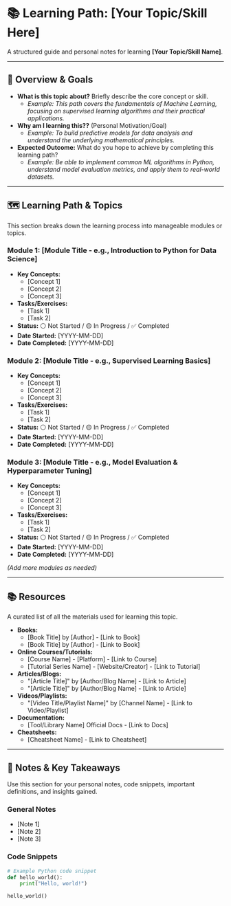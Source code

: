 # 📚 Learning Path: [Your Topic/Skill Here]

A structured guide and personal notes for learning **[Your Topic/Skill Name]**.

---

## 🎯 Overview & Goals

* **What is this topic about?** Briefly describe the core concept or skill.
    * *Example: This path covers the fundamentals of Machine Learning, focusing on supervised learning algorithms and their practical applications.*
* **Why am I learning this??** (Personal Motivation/Goal)
    * *Example: To build predictive models for data analysis and understand the underlying mathematical principles.*
* **Expected Outcome:** What do you hope to achieve by completing this learning path?
    * *Example: Be able to implement common ML algorithms in Python, understand model evaluation metrics, and apply them to real-world datasets.*

---

## 🗺️ Learning Path & Topics

This section breaks down the learning process into manageable modules or topics.

### Module 1: [Module Title - e.g., Introduction to Python for Data Science]

* **Key Concepts:**
    * [Concept 1]
    * [Concept 2]
    * [Concept 3]
* **Tasks/Exercises:**
    * [Task 1]
    * [Task 2]
* **Status:** ⚪ Not Started / 🟡 In Progress / ✅ Completed
* **Date Started:** [YYYY-MM-DD]
* **Date Completed:** [YYYY-MM-DD]

### Module 2: [Module Title - e.g., Supervised Learning Basics]

* **Key Concepts:**
    * [Concept 1]
    * [Concept 2]
    * [Concept 3]
* **Tasks/Exercises:**
    * [Task 1]
    * [Task 2]
* **Status:** ⚪ Not Started / 🟡 In Progress / ✅ Completed
* **Date Started:** [YYYY-MM-DD]
* **Date Completed:** [YYYY-MM-DD]

### Module 3: [Module Title - e.g., Model Evaluation & Hyperparameter Tuning]

* **Key Concepts:**
    * [Concept 1]
    * [Concept 2]
    * [Concept 3]
* **Tasks/Exercises:**
    * [Task 1]
    * [Task 2]
* **Status:** ⚪ Not Started / 🟡 In Progress / ✅ Completed
* **Date Started:** [YYYY-MM-DD]
* **Date Completed:** [YYYY-MM-DD]

*(Add more modules as needed)*

---

## 📚 Resources

A curated list of all the materials used for learning this topic.

* **Books:**
    * [Book Title] by [Author] - [Link to Book]
    * [Book Title] by [Author] - [Link to Book]
* **Online Courses/Tutorials:**
    * [Course Name] - [Platform] - [Link to Course]
    * [Tutorial Series Name] - [Website/Creator] - [Link to Tutorial]
* **Articles/Blogs:**
    * "[Article Title]" by [Author/Blog Name] - [Link to Article]
    * "[Article Title]" by [Author/Blog Name] - [Link to Article]
* **Videos/Playlists:**
    * "[Video Title/Playlist Name]" by [Channel Name] - [Link to Video/Playlist]
* **Documentation:**
    * [Tool/Library Name] Official Docs - [Link to Docs]
* **Cheatsheets:**
    * [Cheatsheet Name] - [Link to Cheatsheet]

---

## 📝 Notes & Key Takeaways

Use this section for your personal notes, code snippets, important definitions, and insights gained.

### General Notes

* [Note 1]
* [Note 2]
* [Note 3]

### Code Snippets

```python
# Example Python code snippet
def hello_world():
    print("Hello, world!")

hello_world()
